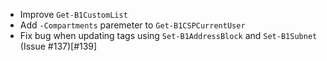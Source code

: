 - Improve `Get-B1CustomList`
- Add `-Compartments` paremeter to `Get-B1CSPCurrentUser`
- Fix bug when updating tags using `Set-B1AddressBlock` and `Set-B1Subnet` (Issue #137)[#139]